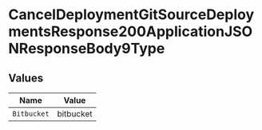 # CancelDeploymentGitSourceDeploymentsResponse200ApplicationJSONResponseBody9Type


## Values

| Name        | Value       |
| ----------- | ----------- |
| `Bitbucket` | bitbucket   |